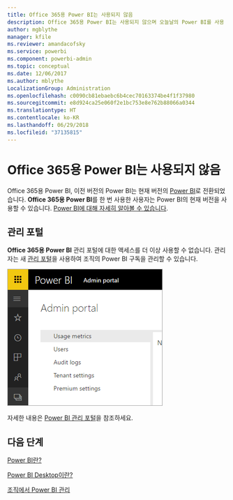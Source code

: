 ```yaml
---
title: Office 365용 Power BI는 사용되지 않음
description: Office 365용 Power BI는 사용되지 않으며 오늘날의 Power BI를 사용 및 관리하는 방법을 알아봅니다.
author: mgblythe
manager: kfile
ms.reviewer: amandacofsky
ms.service: powerbi
ms.component: powerbi-admin
ms.topic: conceptual
ms.date: 12/06/2017
ms.author: mblythe
LocalizationGroup: Administration
ms.openlocfilehash: c0090cb81ebaebc6b4cec70163374be4f1f37980
ms.sourcegitcommit: e8d924ca25e060f2e1bc753e8e762b88066a0344
ms.translationtype: HT
ms.contentlocale: ko-KR
ms.lasthandoff: 06/29/2018
ms.locfileid: "37135815"
---
```

# <a name="power-bi-for-office-365-is-retired"></a>Office 365용 Power BI는 사용되지 않음
Office 365용 Power BI, 이전 버전의 Power BI는 현재 버전의 [Power BI](https://powerbi.microsoft.com)로 전환되었습니다. **Office 365용 Power BI**를 한 번 사용한 사용자는 Power BI의 현재 버전을 사용할 수 있습니다. [Power BI에 대해 자세히 알아볼 수 있습니다](service-get-started.md).

## <a name="the-admin-portal"></a>관리 포털
**Office 365용 Power BI** 관리 포털에 대한 액세스를 더 이상 사용할 수 없습니다. 관리자는 새 [관리 포털](https://app.powerbi.com/admin-portal)을 사용하여 조직의 Power BI 구독을 관리할 수 있습니다.

![](media/service-admin-o365portal-retired/powerbi-admin-landing-page.png)

자세한 내용은 [Power BI 관리 포털](service-admin-portal.md)을 참조하세요.

## <a name="next-steps"></a>다음 단계
[Power BI란?](power-bi-overview.md)

[Power BI Desktop이란?](desktop-what-is-desktop.md)

[조직에서 Power BI 관리](service-admin-administering-power-bi-in-your-organization.md)
